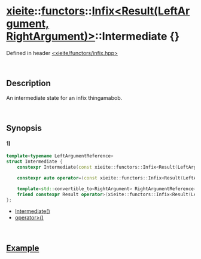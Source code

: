 # [xieite](../../../../../xieite.md)\:\:[functors](../../../../../functors.md)\:\:[Infix<Result(LeftArgument, RightArgument)>](../../../infix.md)\:\:Intermediate \{\}
Defined in header [<xieite/functors/infix.hpp>](../../../../../../include/xieite/functors/infix.hpp)

&nbsp;

## Description
An intermediate state for an infix thingamabob.

&nbsp;

## Synopsis
#### 1)
```cpp
template<typename LeftArgumentReference>
struct Intermediate {
    constexpr Intermediate(const xieite::functors::Infix<Result(LeftArgument, RightArgument)>&, LeftArgumentReference&&) noexcept;

    constexpr auto operator=(const xieite::functors::Infix<Result(LeftArgument, RightArgument)>::Intermediate<LeftArgument>&) noexcept = delete;

    template<std::convertible_to<RightArgument> RightArgumentReference>
    friend constexpr Result operator>(xieite::functors::Infix<Result(LeftArgument, RightArgument)>::Intermediate<LeftArgumentReference>&&, RightArgumentReference&&);
};
```
- [Intermediate\(\)](./structures/intermediate/1/operators/constructor.md)
- [operator>\(\)](./structures/intermediate/1/operators/more.md)

&nbsp;

## [Example](./operators/less.md)
